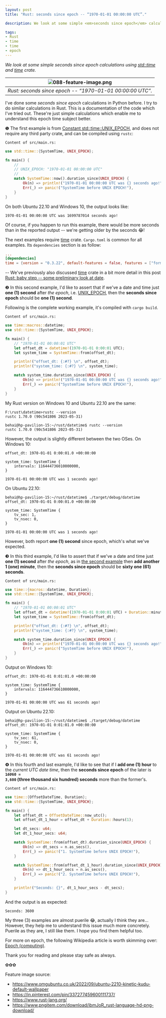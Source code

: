 ```yaml
---
layout: post
title: "Rust: seconds since epoch -- “1970-01-01 00:00:00 UTC”."

description: We look at some simple <em>seconds since epoch</em> calculations std::time and time crate.

tags:
- Rust
- time
- time
- epoch
---
```


<em>We look at some simple <em>seconds since epoch</em> calculations using <a href="https://doc.rust-lang.org/std/time/index.html" title="std::time" target="_blank">std::time</a> and <a href="https://docs.rs/time/latest/time/" title="Crate time" target="_blank">time</a> crate.</em>

| ![088-feature-image.png](https://behainguyen.files.wordpress.com/2023/11/088-feature-image.png) |
|:--:|
| *Rust: seconds since epoch -- “1970-01-01 00:00:00 UTC”.* |

I've done some <em>seconds since epoch</em> calculations in Python before. I try to do similar calculations in Rust. This is a documentation of the code which I've tried out. These're just simple calculations which enable me to understand this epoch time subject better.

<a id="the-first-example">❶ The first example</a> is from <a href="https://doc.rust-lang.org/std/time/constant.UNIX_EPOCH.html" title="Constant std::time::UNIX_EPOCH" target="_blank">Constant std::time::UNIX_EPOCH</a>, and does not require any third party crate, and can be compiled using <code>rustc</code>:

```
Content of src/main.rs:
```

```rust
use std::time::{SystemTime, UNIX_EPOCH};

fn main() {
    //
    // UNIX_EPOCH: "1970-01-01 00:00:00 UTC"
    //
    match SystemTime::now().duration_since(UNIX_EPOCH) {
        Ok(n) => println!("1970-01-01 00:00:00 UTC was {} seconds ago!", n.as_secs()),
        Err(_) => panic!("SystemTime before UNIX EPOCH!"),
    }
}
```

On both Ubuntu 22.10 and Windows 10, the output looks like:

```
1970-01-01 00:00:00 UTC was 1699787014 seconds ago!
```

Of course, if you happen to run this example, there would be more seconds than in the reported output -- we're getting older by the seconds 😂!

The next examples require <a href="https://docs.rs/time/latest/time/" title="Crate time" target="_blank">time</a> crate. <code>Cargo.toml</code> is common for all examples. Its <code>dependencies</code> section is as follow:

```toml
...
[dependencies]
time = {version = "0.3.22", default-features = false, features = ["formatting", "macros"]}
```

-- We've previously also discussed <a href="https://docs.rs/time/latest/time/" title="Crate time" target="_blank">time</a> crate in a bit more detail in this post <a href="https://behainguyen.wordpress.com/2023/09/03/rust-baby-step-some-preliminary-look-at-date/" title="Rust: baby step -- some preliminary look at date." target="_blank">Rust: baby step -- some preliminary look at date</a>.

<a id="the-second-example">❷ In this second example</a>, I'd like to assert that if we've a date and time just <strong>one (1) second</strong> after <em>the epoch</em>, i.e. <a href="https://docs.rs/time/latest/time/struct.OffsetDateTime.html#associatedconstant.UNIX_EPOCH" title="UNIX_EPOCH" target="_blank">UNIX_EPOCH</a>, then the <strong>seconds since epoch</strong> should be <strong>one (1) second</strong>.

Following is the complete working example, it's compiled with <code>cargo build</code>.

```
Content of src/main.rs:
```

```rust
use time::macros::datetime;
use std::time::{SystemTime, UNIX_EPOCH};

fn main() {
    // "1970-01-01 00:00:01 UTC"
    let offset_dt = datetime!(1970-01-01 0:00:01 UTC);
    let system_time = SystemTime::from(offset_dt);

    println!("offset_dt: {:#?} \n", offset_dt);
    println!("system_time: {:#?} \n", system_time);

    match system_time.duration_since(UNIX_EPOCH) {
        Ok(n) => println!("1970-01-01 00:00:00 UTC was {} seconds ago!", n.as_secs()),
        Err(_) => panic!("SystemTime before UNIX EPOCH!"),
    }
}
```

My Rust version on Windows 10 and Ubuntu 22.10 are the same:

```
F:\rust\datetime>rustc --version
rustc 1.70.0 (90c541806 2023-05-31)

behai@hp-pavilion-15:~/rust/datetime$ rustc --version
rustc 1.70.0 (90c541806 2023-05-31)
```

However, the output is slightly different between the two OSes. On Windows 10:

```
offset_dt: 1970-01-01 0:00:01.0 +00:00:00

system_time: SystemTime {
    intervals: 116444736010000000,
}

1970-01-01 00:00:00 UTC was 1 seconds ago!
```

On Ubuntu 22.10:

```
behai@hp-pavilion-15:~/rust/datetime$ ./target/debug/datetime
offset_dt: 1970-01-01 0:00:01.0 +00:00:00

system_time: SystemTime {
    tv_sec: 1,
    tv_nsec: 0,
}

1970-01-01 00:00:00 UTC was 1 seconds ago!
```

However, both report <strong>one (1) second</strong> since epoch, which's what we've expected.

<a id="the-third-example">❸ In this third example</a>, I'd like to assert that if we've a date and time just <strong>one (1) second</strong> after <em>the epoch</em>, as in <a href="#the-second-example">the second example</a> then <strong>add another 1 (one) minute</strong>, then the <strong>seconds since epoch</strong> should be <strong>sixty one (61) seconds</strong>.

```
Content of src/main.rs:
```

```rust
use time::{macros::datetime, Duration};
use std::time::{SystemTime, UNIX_EPOCH};

fn main() {
    // "1970-01-01 00:00:01 UTC"
    let offset_dt = datetime!(1970-01-01 0:00:01 UTC) + Duration::minutes(1);
    let system_time = SystemTime::from(offset_dt);

    println!("offset_dt: {:#?} \n", offset_dt);
    println!("system_time: {:#?} \n", system_time);

    match system_time.duration_since(UNIX_EPOCH) {
        Ok(n) => println!("1970-01-01 00:00:00 UTC was {} seconds ago!", n.as_secs()),
        Err(_) => panic!("SystemTime before UNIX EPOCH!"),
    }
}
```

Output on Windows 10:

```
offset_dt: 1970-01-01 0:01:01.0 +00:00:00

system_time: SystemTime {
    intervals: 116444736610000000,
}

1970-01-01 00:00:00 UTC was 61 seconds ago!
```

Output on Ubuntu 22.10:

```
behai@hp-pavilion-15:~/rust/datetime$ ./target/debug/datetime
offset_dt: 1970-01-01 0:01:01.0 +00:00:00

system_time: SystemTime {
    tv_sec: 61,
    tv_nsec: 0,
}

1970-01-01 00:00:00 UTC was 61 seconds ago!
```

<a id="the-fourth-example">❹ In this fourth and last example</a>, I'd like to see that if I <strong>add one (1) hour</strong> to the <em>current UTC date time</em>, then the <strong>seconds since epoch</strong> of the later is <strong><code>1*60*60 = 3,600</code> (three thousand six hundred) seconds</strong> more than the former's.

```
Content of src/main.rs:
```

```rust
use time::{OffsetDateTime, Duration};
use std::time::{SystemTime, UNIX_EPOCH};

fn main() {
    let offset_dt = OffsetDateTime::now_utc();
    let offset_dt_1_hour = offset_dt + Duration::hours(1);

    let dt_secs: u64;
    let dt_1_hour_secs: u64;

    match SystemTime::from(offset_dt).duration_since(UNIX_EPOCH) {
        Ok(n) => dt_secs = n.as_secs(),
        Err(_) => panic!("1. SystemTime before UNIX EPOCH!"),
    }

    match SystemTime::from(offset_dt_1_hour).duration_since(UNIX_EPOCH) {
        Ok(n) => dt_1_hour_secs = n.as_secs(),
        Err(_) => panic!("2. SystemTime before UNIX EPOCH!"),
    }

    println!("Seconds: {}", dt_1_hour_secs - dt_secs);    
}
```

And the output is as expected:

```
Seconds: 3600
```

My three (3) examples are almost puerile 😂, actually I think they are... However, they help me to understand this issue much more concretely. Puerile as they are, I still like them. I hope you find them helpful too.

For more on epoch, the following Wikipedia article is worth skimming over: <a href="https://en.wikipedia.org/wiki/Epoch_(computing)" title="Epoch (computing)" target="_blank">Epoch (computing)</a>.

Thank you for reading and please stay safe as always.

✿✿✿

Feature image source:

<ul>
<li>
<a href="https://www.omgubuntu.co.uk/2022/09/ubuntu-2210-kinetic-kudu-default-wallpaper" target="_blank">https://www.omgubuntu.co.uk/2022/09/ubuntu-2210-kinetic-kudu-default-wallpaper</a>
</li>
<li>
<a href="https://in.pinterest.com/pin/337277459600111737/" target="_blank">https://in.pinterest.com/pin/337277459600111737/</a>
</li>
<li>
<a href="https://www.rust-lang.org/" target="_blank">https://www.rust-lang.org/</a>
</li>
<li>
<a href="https://www.pngitem.com/download/ibmJoR_rust-language-hd-png-download/" target="_blank">https://www.pngitem.com/download/ibmJoR_rust-language-hd-png-download/</a>
</li>
</ul>